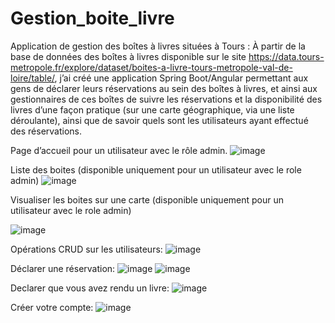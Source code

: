 # Gestion_boite_livre
Application de gestion des boîtes à livres situées à Tours :
À partir de la base de données des boîtes à livres disponible sur le site https://data.tours-metropole.fr/explore/dataset/boites-a-livre-tours-metropole-val-de-loire/table/,
j’ai créé une application Spring Boot/Angular permettant aux gens de déclarer leurs réservations au sein des boîtes à livres, et ainsi aux gestionnaires de ces boîtes de suivre les réservations et la disponibilité des livres d’une façon pratique (sur une carte géographique, via une liste déroulante), ainsi que de savoir quels sont les utilisateurs ayant effectué des réservations.

Page d’accueil pour un utilisateur avec le rôle admin.
![image](https://github.com/user-attachments/assets/b131e44d-208b-4f50-b97e-3c0ac78475f3)

Liste des boites (disponible uniquement pour un utilisateur avec le role admin)
![image](https://github.com/user-attachments/assets/d2f19f1f-9efa-4bcc-aca7-a324eceafd0a)

Visualiser les boites sur une carte (disponible uniquement pour un utilisateur avec le role admin)

![image](https://github.com/user-attachments/assets/b806aa1f-4934-4f64-aac1-4faf447598f4)

Opérations CRUD sur les utilisateurs:
![image](https://github.com/user-attachments/assets/9b934c34-f010-4d35-b3c9-b8f525be0191)


Déclarer une réservation:
![image](https://github.com/user-attachments/assets/c59581a9-76fa-4dd6-8336-73f9de1939aa)
![image](https://github.com/user-attachments/assets/d866711a-802a-4920-99d2-e4b55d05fd1c)

Declarer que vous avez rendu un livre:
![image](https://github.com/user-attachments/assets/69223b03-b106-40d7-8c20-954efe8e3ee7)

Créer votre compte:
![image](https://github.com/user-attachments/assets/43f96f18-59bb-43bd-8d9e-3f66cfc007a1)








